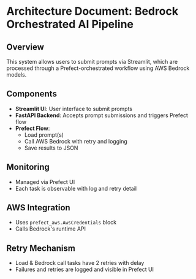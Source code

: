 # Architecture Document: Bedrock Orchestrated AI Pipeline

## Overview
This system allows users to submit prompts via Streamlit, which are processed through a Prefect-orchestrated workflow using AWS Bedrock models.

## Components
- **Streamlit UI**: User interface to submit prompts
- **FastAPI Backend**: Accepts prompt submissions and triggers Prefect flow
- **Prefect Flow**:
  - Load prompt(s)
  - Call AWS Bedrock with retry and logging
  - Save results to JSON

## Monitoring
- Managed via Prefect UI
- Each task is observable with log and retry detail

## AWS Integration
- Uses `prefect_aws.AwsCredentials` block
- Calls Bedrock's runtime API

## Retry Mechanism
- Load & Bedrock call tasks have 2 retries with delay
- Failures and retries are logged and visible in Prefect UI
